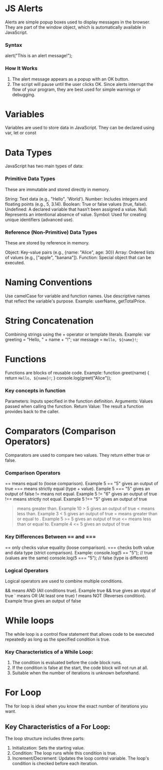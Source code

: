 # JS Alerts
Alerts are simple popup boxes used to display messages in the browser. They are part of the window object, which is automatically available in JavaScript.

  ### Syntax
  alert("This is an alert message!");

  ### How It Works
  1. The alert message appears as a popup with an OK button.
  2. The script will pause until the user clicks OK.
  Since alerts interrupt the flow of your program, they are best used for simple warnings or debugging.

# Variables
Variables are used to store data in JavaScript. They can be declared using var, let or const

# Data Types
JavaScript has two main types of data:

  ### Primitive Data Types
  These are immutable and stored directly in memory.

  String: Text data (e.g., "Hello", 'World').
  Number: Includes integers and floating points (e.g., 5, 3.14).
  Boolean: True or false values (true, false).
  Undefined: A declared variable that hasn’t been assigned a value.
  Null: Represents an intentional absence of value.
  Symbol: Used for creating unique identifiers (advanced use).

  ### Reference (Non-Primitive) Data Types
  These are stored by reference in memory.

  Object: Key-value pairs (e.g., {name: "Alice", age: 30})
  Array: Ordered lists of values (e.g., ["apple", "banana"]).
  Function: Special object that can be executed.

# Naming Conventions
Use camelCase for variable and function names.
Use descriptive names that reflect the variable's purpose.
Example: userName, getTotalPrice.

# String Concatenation
Combining strings using the + operator or template literals.
Example:
var greeting = "Hello, " + name + "!";
var message = `Hello, ${name}!`;

# Functions
Functions are blocks of reusable code.
Example:
function greet(name) {
  return `Hello, ${name}!`;
}
console.log(greet("Alice"));
  ### Key concepts in function
  Parameters: Inputs specified in the function definition.
  Arguments: Values passed when calling the function.
  Return Value: The result a function provides back to the caller.

# Comparators (Comparison Operators)
Comparators are used to compare two values. They return either true or false.

  ### Comparison Operators 
  == means equal to (loose comparison). Example	5 == "5" gives an output of true
  ===	means strictly equal (type + value). Eample	5 === "5" gives an output of	false
  !=	means not equal.  Example 5 != "6" gives an output of true
  !==	means strictly not equal. Example 5 !== "5" gives an output of true
  >	means greater than. Example 10 > 5 gives an output of	true
  <	means less than. Example	3 < 5 gives an output of	true
  >= means greater than or equal to	. Example 5 >= 5 gives an output of true
  <= means less than or equal to. Example	4 <= 5 gives an output of	true

  ### Key Differences Between == and ===
  == only checks value equality (loose comparison).
  === checks both value and data type (strict comparison).
  Example:
  console.log(5 == "5");   // true (values are the same)
  console.log(5 === "5");  // false (type is different)

  ### Logical Operators
  Logical operators are used to combine multiple conditions.

  && means AND (All conditions true). Example true && true gives an otput of	true
  `	means OR (At least one true)
  !	means NOT (Reverses condition). Example !true gives an output of false

# While loops
The while loop is a control flow statement that allows code to be executed repeatedly as long as the specified condition is true.

  ### Key Characteristics of a While Loop:
  1. The condition is evaluated before the code block runs.
  2. If the condition is false at the start, the code block will not run at all.
  3. Suitable when the number of iterations is unknown beforehand.

# For Loop
The for loop is ideal when you know the exact number of iterations you want.

  ## Key Characteristics of a For Loop:
  The loop structure includes three parts:
  1. Initialization: Sets the starting value.
  2. Condition: The loop runs while this condition is true.
  3. Increment/Decrement: Updates the loop control variable.
  The loop's condition is checked before each iteration.
